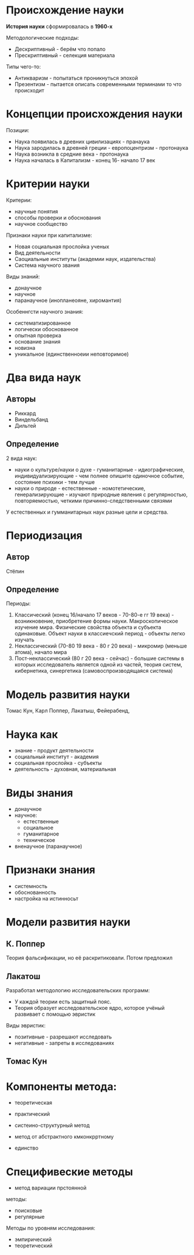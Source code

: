 #                   Происхождение науки

**История науки** сформировалась в **1960-х**

Методологические подходы:
- Дескриптивный - берём что попало
- Прескриптивный - селекция материала

Типы чего-то:
- Антикваризм - попытаться проникнуться эпохой
- Презентизм - пытается описать современными терминами то что происходит

#                 Концепции происхождения науки

Позиции:
- Наука появилась в древних цивилизациях - пранаука
- Наука зародилась в древней греции - европоцентризм - протонаука
- Наука возникла в средние века - протонаука
- Наука началась в Капитализм - конец 16- начало 17 век

#                   Критерии науки

Критерии:
- научные понятия
- способы проверки и обоснования
- научное сообщество

Признаки науки при капитализме:
- Новая социальная прослойка ученых
- Вид деятельности
- Саоциальные институты (академии наук, издательства)
- Система научного звания


Виды знаний:
- донаучное
- научное
- паранаучное (инопланеояне, хиромантия)

Особеннгсти научного знания:
- систематизированное
- логически обоснованное
- опытная проверка
- основание знания
- новизна
- уникальное (единственноеии неповторимое)

#    Два вида наук

## Авторы

- Риккард
- Виндельбанд
- Дильтей

## Определение

2 вида наук:
- науки о культуре/науки о духе - гуманитарные - идиографические, индивидуализирующие - чем полнее опишите одиночное событие, состояние психики - тем лучше
- науки о природе -  естественные - номотетические, генерализирующие - изучают природные явления с регулярностью, повторяемостью, четкими причинно-следственными связями

У естественных и гумманитарных наук разные цели и  средства.

# Периодизация

## Автор

Стёпин

## Определение

Периоды:
1. Классический (конец 16/начало 17 веков - 70-80-е гг 19 века) - возникновение, приобретение формы науки. Макроскопическое изучение мира. Физические свойства объекта и субъекта одинаковые. Объект науки в классиечский период - объекты легко изучать
2. Неклассический (70-80 19 века - 80 г 20 века) - микромир (меньше атома), начало мира
3. Пост-неклассический (80 г 20 века - сейчас) - большие системы в которых исследователь является одной из частей, теория систем, кибернетика, синергетика (самовоспроизводящаяся система)

# Модель развития науки

Томас Кун, Карл Поппер, Лакатыш, Фейерабенд,

# Наука как
- знание - продукт деятельности
- социальный институт - академия
- социальная прослойка - субъекты
- деятельность - духовная, материальная

# Виды знания

- донаучное
- научное:
	- естественные
	- социальное
	- гуманитарное
	- техническое
- вненаучное (паранаучное)

#                   Признаки знания

- системность
- обоснованность
- настройка на истинносьт

#                   Модели развития науки

##                  К. Поппер

Теория фальсификации, но её раскритиковали.
Потом предложил 

##                  Лакатош

Разработал методологию исследовательских программ:
- У каждой теории есть защитный пояс.
- Теория образует исследовательское ядро, которое учёный развивает с помощью эвристик

Виды эвристик:
- позитивные - разрешают исследовать
- негативные - запреты в исследованиях

##                  Томас Кун

# Компоненты метода:

- теоретическая
- практический

- систеино-структурный метод
- метод от абстрактного кмконкрртному
- единство 

# Специфивеские методы

- метод вариации прстоянной

методы:
- поисковые
- регулярные

Методы по уровням исследования:
- эмпирический
- теоретический
